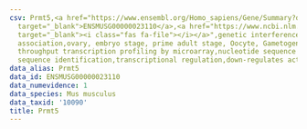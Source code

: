 ```yaml
---
csv: Prmt5,<a href="https://www.ensembl.org/Homo_sapiens/Gene/Summary?db=core;g=ENSMUSG00000023110"
  target="_blank">ENSMUSG00000023110</a>,<a href="https://www.ncbi.nlm.nih.gov/pubmed/21690297"
  target="_blank"><i class="fas fa-file"></i></a>",genetic interference,functional
  association,ovary, embryo stage, prime adult stage, Oocyte, Gametogenesis, high
  throughput transcription profiling by microarray,nucleotide sequence identification,nucleotide
  sequence identification,transcriptional regulation,down-regulates activity
data_alias: Prmt5
data_id: ENSMUSG00000023110
data_numevidence: 1
data_species: Mus musculus
data_taxid: '10090'
title: Prmt5
---
```

